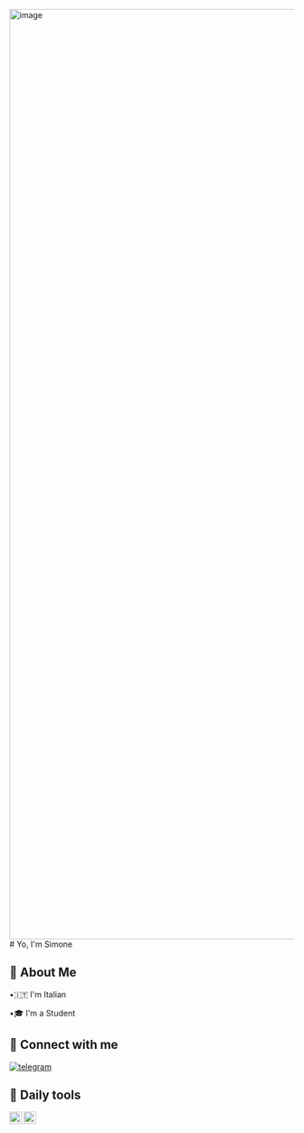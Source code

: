 <img width="1646" height="1646" alt="image" src="https://github.com/user-attachments/assets/fbb27957-c080-40f3-b4b8-19694acfecff" /># Yo, I'm Simone



## 🍁 About Me
•🇮🇹 I'm Italian

•🎓 I'm a Student


## 🔗 Connect with me


[![telegram](https://img.shields.io/badge/Telegram-2CA5E0?style=flat-squeare&logo=telegram&logoColor=white)](https://t.me/simone_cas/)


## 🧰 Daily tools
<img align="left" alt="codeSTACKr | Arch" width="22px" src="https://wiki.installgentoo.com/images/f/f9/Arch-linux-logo.png"/>   <img align="left" alt="codeSTACKr | Zed" width="22px" alt="image" src="https://github.com/user-attachments/assets/a202ff64-8c9b-4cc9-8e8a-6cc62bd65c40" />

